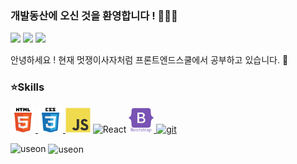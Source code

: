 ### 개발동산에 오신 것을 환영합니다 ! 🎡🎠✨
<a href="" target="_blank"><img src="https://img.shields.io/badge/Blog-FF8800?style=flat-square&logo=Storyblok&logoColor=ffffff"/></a>
<a href="" target="_blank"><img src="https://img.shields.io/badge/yoosk4986@gmail.com-EA4335?style=flat-square&logo=Gmail&logoColor=ffffff"/></a>
<a href="https://github.com/useon" target="_blank"><img src="https://img.shields.io/badge/GitHub-181717?style=flat-square&logo=GitHub&logoColor=#181717"/></a>

안녕하세요 ! 현재 멋쟁이사자처럼 프론트엔드스쿨에서 공부하고 있습니다. 🌱

### ⭐Skills


<p align="left">
</p>

<!-- <h3 align="left">Languages and Tools:</h3> -->
<p align="left"> 
  <a href="https://www.w3.org/html/" target="_blank" rel="noreferrer"> <img src="https://raw.githubusercontent.com/devicons/devicon/master/icons/html5/html5-original-wordmark.svg" alt="html5" width="40" height="40"/> </a> <a href="https://developer.mozilla.org/en-US/docs/Web/JavaScript" target="_blank" rel="noreferrer">
  <a href="https://www.w3schools.com/css/" target="_blank" rel="noreferrer"> <img src="https://raw.githubusercontent.com/devicons/devicon/master/icons/css3/css3-original-wordmark.svg" alt="css3" width="40" height="40"/> </a> 
  <img src="https://raw.githubusercontent.com/devicons/devicon/master/icons/javascript/javascript-original.svg" alt="javascript" width="40" height="40"/> </a> 
 <img src="https://profilinator.rishav.dev/skills-assets/react-original-wordmark.svg" alt="React" height="40"/>
 <a href="https://getbootstrap.com" target="_blank" rel="noreferrer"> <img src="https://raw.githubusercontent.com/devicons/devicon/master/icons/bootstrap/bootstrap-plain-wordmark.svg" alt="bootstrap" width="40" height="40"/> </a>
 <a href="https://git-scm.com/" target="_blank" rel="noreferrer"> <img src="https://www.vectorlogo.zone/logos/git-scm/git-scm-icon.svg" alt="git" width="40" height="40"/> </a>
</p>


<p><img align="left" src="https://github-readme-stats.vercel.app/api/top-langs?username=useon&show_icons=true&locale=en&layout=compact" alt="useon" /></p>

<p>&nbsp;<img align="center" src="https://github-readme-stats.vercel.app/api?username=useon&show_icons=true&locale=en" alt="useon" /></p>

<!--
**useon/useon** is a ✨ _special_ ✨ repository because its `README.md` (this file) appears on your GitHub profile.

Here are some ideas to get you started:

- 🔭 I’m currently working on ...
- 🌱 I’m currently learning ...
- 👯 I’m looking to collaborate on ...
- 🤔 I’m looking for help with ...
- 💬 Ask me about ...
- 📫 How to reach me: ...
- 😄 Pronouns: ...
- ⚡ Fun fact: ...
-->
